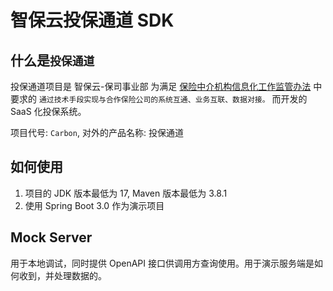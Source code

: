 # 智保云投保通道 SDK

## 什么是`投保通道`

投保通道项目是 智保云-保司事业部 为满足 [保险中介机构信息化工作监管办法](http://www.gov.cn/zhengce/zhengceku/2021-01/13/content_5579627.htm) 中要求的 `通过技术手段实现与合作保险公司的系统互通、业务互联、数据对接。` 而开发的 SaaS 化投保系统。

项目代号: `Carbon`, 对外的产品名称: 投保通道

## 如何使用

1. 项目的 JDK 版本最低为 17, Maven 版本最低为 3.8.1
2. 使用 Spring Boot 3.0 作为演示项目

## Mock Server

用于本地调试，同时提供 OpenAPI 接口供调用方查询使用。用于演示服务端是如何收到，并处理数据的。
